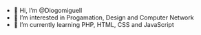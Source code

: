 - 👋 Hi, I’m @Diogomiguell
- 👀 I’m interested in Progamation, Design and Computer Network
- 🌱 I’m currently learning PHP, HTML, CSS and JavaScript

<!---
Diogomiguell/Diogomiguell is a ✨ special ✨ repository because its `README.md` (this file) appears on your GitHub profile.
You can click the Preview link to take a look at your changes.
--->
